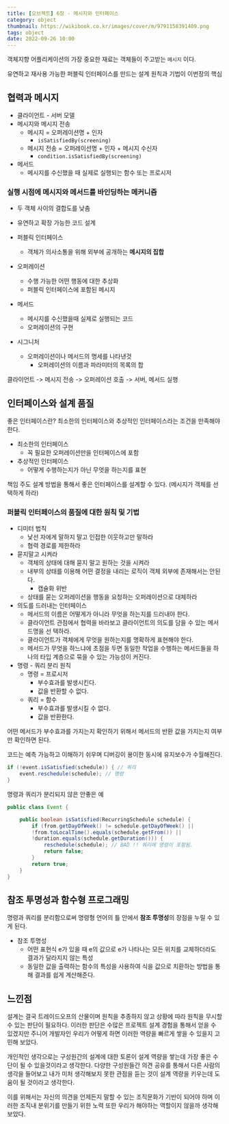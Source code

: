 ```yaml
---
title: [오브젝트] 6장 - 메시지와 인터페이스
category: object
thumbnail: https://wikibook.co.kr/images/cover/m/9791158391409.png
tags: object
date: 2022-09-26 10:00
---
```



객체지향 어플리케이션의 가장 중요한 재료는 객체들이 주고받는 `메시지` 이다.

유연하고 재사용 가능한 퍼블릭 인터페이스를 만드는 설계 원칙과 기법이 이번장의 핵심

## 협력과 메시지
- 클라이언트 - 서버 모델
- 메시지와 메시지 전송
    - 메시지 = 오퍼레이션명 + 인자
        - `isSatisfiedBy(screening)`
    - 메시지 전송 = 오퍼레이션명 + 인자 + 메시지 수신자
        - `condition.isSatisfiedBy(screening)`
- 메서드
    - 메시지를 수신했을 때 실제로 실행되는 함수 또는 프로시저

### 실행 시점에 메시지와 메서드를 바인딩하는 메커니즘
- 두 객체 사이의 결합도를 낮춤
- 유연하고 확장 가능한 코드 설계

- 퍼블릭 인터페이스
    - 객체가 의사소통을 위해 외부에 공개하는 **메시지의 집합**
- 오퍼레이션
    - 수행 가능한 어떤 행동에 대한 추상화
    - 퍼블릭 인터페이스에 포함된 메시지
- 메서드
    - 메시지를 수신했을때 실제로 실행되는 코드
    - 오퍼레이션의 구현
- 시그니처
    - 오퍼레이션이나 메서드의 명세를 나타낸것
        - 오퍼레이션의 이름과 파라미터의 목록의 합

클라이언트 -> 메시지 전송 -> 오퍼레이션 호출 -> 서버, 메서드 실행

## 인터페이스와 설계 품질

좋은 인터페이스란?
최소한의 인터페이스와 추상적인 인터페이스라는 조건을 만족해야한다.

- 최소한의 인터페이스
    - 꼭 필요한 오퍼레이션만을 인터페이스에 포함
- 추상적인 인터페이스
    - 어떻게 수행하는지가 아닌 무엇을 하는지를 표현

책임 주도 설계 방법을 통해서 좋은 인터페이스를 설계할 수 있다.
(메시지가 객체를 선택하게 하라)

### 퍼블릭 인터페이스의 품질에 대한 원칙 및 기법

- 디미터 법칙
    - 낯선 자에게 말하지 말고 인접한 이웃하고만 말하라
    - 협력 경로를 제한하라
- 묻지말고 시켜라
    - 객체의 상태에 대해 묻지 말고 원하는 것을 시켜라
    - 내부의 상태를 이용해 어떤 결정을 내리는 로직이 객체 외부에 존재해서는 안된다.
        - 캡슐화 위반
    - 상태를 묻는 오퍼레이션을 행동을 요청하는 오퍼레이션으로 대체하라
- 의도를 드러내는 인터페이스
    - 메서드의 이름은 어떻게가 아니라 무엇을 하는지를 드러내야 한다.
    - 클라이언트 관점에서 협력을 바라보고 클라이언트의 의도를 담을 수 있는 메서드명을 선
      택하라.
    - 클라이언트가 객체에게 무엇을 원하는지를 명확하게 표현해야 한다.
    - 메서드가 무엇을 하느냐에 초점을 두면 동일한 작업을 수행하는 메서드들을 하나의 타입 계층으로 묶을 수 있는 가능성이 커진다.
- 명령 - 쿼리 분리 원칙
    - 명령 = 프로시저
        - 부수효과를 발생시킨다.
        - 값을 반환할 수 없다.
    - 쿼리 = 함수
        - 부수효과를 발생시킬 수 없다.
        - 값을 반환한다.

어떤 메서드가 부수효과를 가지는지 확인하기 위해서 메서드의 반환 값을 가지는지 여부만 확인하면 된다.

코드는 예측 가능하고 이해하기 쉬우며 디버깅이 용이한 동시에 유지보수가 수월해진다.

``` java
if (!event.isSatisfied(schedule)) { // 쿼리
	event.reschedule(schedule); // 명령
}
```

명령과 쿼리가 분리되지 않은 안좋은 예

``` java
public class Event {

	public boolean isSatisfied(RecurringSchedule schedule) {
		if (from.getDayOfWeek() != schedule.getDayOfWeek() ||
		!from.toLocalTime().equals(schedule.getFrom()) || 
		!duration.equals(schedule.getDuration())) {
			reschedule(schedule); // BAD !! 쿼리에 명령이 포함됨.
			return false;
		}
		return true;
	}
}
```

## 참조 투명성과 함수형 프로그래밍

명령과 쿼리를 분리함으로써 명령형 언어의 틀 안에서 **참조 투명성**의 장점을 누릴 수 있게 된다.

- 참조 투명성
    - 어떤 표현식 e가 있을 때 e의 값으로 e가 나타나는 모든 위치를 교체하더라도 결과가 달라지지 않는 특성
    - 동일한 값을 출력하는 함수의 특성을 사용하여 식을 값으로 치환하는 방법을 통해 결과를 쉽게 계산해준다.

## 느낀점

설계는 결국 트레이드오프의 산물이며 원칙을 추종하지 않고 상황에 따라 원칙을 무시할 수 있는 판단이 필요하다. 이러한 판단은 수많은 프로젝트 설계 경험을 통해서 얻을 수 있겠지만 주니어 개발자인 우리가 어떻게 하면 이러한 역량을 빠르게 쌓을 수 있을지 고민해 보았다.

개인적인 생각으로는 구성원간의 설계에 대한 토론이 설계 역량을 쌓는데 가장 좋은 수단이 될 수 있을것이라고 생각한다. 다양한 구성원들간 의견 공유를 통해서 다른 사람의 생각을 들어보고 내가 미처 생각해보지 못한 관점을 듣는 것이 설계 역량을 키우는데 도움이 될 것이라고 생각한다.

이를 위해서는 자신의 의견을 언제든지 말할 수 있는 조직문화가 기반이 되어야 하며 이러한 조직내 분위기를 만들기 위한 노력 또한 우리가 해야하는 역할이지 않을까 생각해 보았다.
